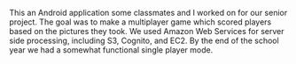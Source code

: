 This an Android application some classmates and I worked on for our senior project. The goal was to make a multiplayer game which scored players based on the pictures they took. We used Amazon Web Services for server side processing, including S3, Cognito, and EC2. By the end of the school year we had a somewhat functional single player mode.
